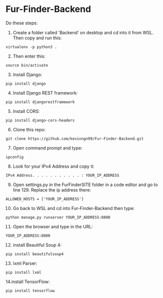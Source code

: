 # Fur-Finder-Backend

Do these steps:
1. Create a folder called 'Backend' on desktop and cd into it from WSL. Then copy and run this:
```
virtualenv -p python3 .
```
2. Then enter this:
```
source bin/activate
```
3. Install Django:
```
pip install django
```
4. Install Django REST framework:
```
pip install djangorestframework
```
5. Install CORS:
```
pip install django-cors-headers
```
6. Clone this repo:
```
git clone https://github.com/kevinngn99/Fur-Finder-Backend.git
```
7. Open command prompt and type:
```
ipconfig
```
8. Look for your IPv4 Address and copy it:
```
IPv4 Address. . . . . . . . . . . : YOUR_IP_ADDRESS
```
9. Open settings.py in the FurFinderSITE folder in a code editor and go to line 129. Replace the ip address there:
```
ALLOWED_HOSTS = ['YOUR_IP_ADDRESS']
```
10. Go back to WSL and cd into Fur-Finder-Backend then type:
```
python manage.py runserver YOUR_IP_ADDRESS:8000
```
11. Open the browser and type in the URL:
```
YOUR_IP_ADDRESS:8000
```
12. install Beautiful Soup 4:
```
pip install beautifulsoup4
```
13. lxml Parser:
```
pip install lxml
```
14.install TensorFlow:
```
pip install tensorflow
```

